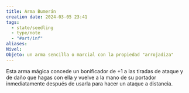 ```yaml
---
title: Arma Bumerán
creation date: 2024-03-05 23:41
tags:
  - state/seedling
  - type/note
  - "#art/inf"
aliases: 
Nivel: 
Objeto: un arma sencilla o marcial con la propiedad "arrojadiza"
---
```

Esta arma mágica concede un bonificador de +1 a las tiradas de ataque y de daño que hagas con ella y vuelve a la mano de su portador inmediatamente después de usarla para hacer un ataque a distancia.
